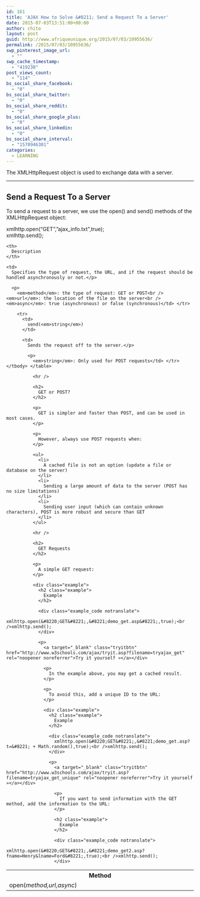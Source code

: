 ```yaml
---
id: 161
title: 'AJAX How to Solve &#8211; Send a Request To a Server'
date: 2015-07-03T13:51:00+00:00
author: chito
layout: post
guid: http://www.afriqueunique.org/2015/07/03/10955636/
permalink: /2015/07/03/10955636/
swp_pinterest_image_url:
  - ""
swp_cache_timestamp:
  - "419230"
post_views_count:
  - "114"
bs_social_share_facebook:
  - "0"
bs_social_share_twitter:
  - "0"
bs_social_share_reddit:
  - "0"
bs_social_share_google_plus:
  - "0"
bs_social_share_linkedin:
  - "0"
bs_social_share_interval:
  - "1570946301"
categories:
  - LEARNING
---
```

<p class="intro">
  The XMLHttpRequest object is used to exchange data with a server.
</p>

* * *

## Send a Request To a Server

To send a request to a server, we use the open() and send() methods of the XMLHttpRequest object:

<div class="code notranslate">
  <div>
    xmlhttp.open(&#8220;GET&#8221;,&#8221;ajax_info.txt&#8221;,true);<br />xmlhttp.send();
  </div>
</div>

<table class="reference notranslate">
  <tr>
    <th style="width:30%;">
      Method
    </th>
    
    <th>
      Description
    </th>
  </tr>
  
  <tr>
    <td>
      open(<em>method,url,async</em>)
    </td>
    
    <td>
      Specifies the type of request, the URL, and if the request should be handled asynchronously or not.</p> 
      
      <p>
        <em>method</em>: the type of request: GET or POST<br /><em>url</em>: the location of the file on the server<br /><em>async</em>: true (asynchronous) or false (synchronous)</td> </tr> 
        
        <tr>
          <td>
            send(<em>string</em>)
          </td>
          
          <td>
            Sends the request off to the server.</p> 
            
            <p>
              <em>string</em>: Only used for POST requests</td> </tr> </tbody> </table> 
              
              <hr />
              
              <h2>
                GET or POST?
              </h2>
              
              <p>
                GET is simpler and faster than POST, and can be used in most cases.
              </p>
              
              <p>
                However, always use POST requests when:
              </p>
              
              <ul>
                <li>
                  A cached file is not an option (update a file or database on the server)
                </li>
                <li>
                  Sending a large amount of data to the server (POST has no size limitations)
                </li>
                <li>
                  Sending user input (which can contain unknown characters), POST is more robust and secure than GET
                </li>
              </ul>
              
              <hr />
              
              <h2>
                GET Requests
              </h2>
              
              <p>
                A simple GET request:
              </p>
              
              <div class="example">
                <h2 class="example">
                  Example
                </h2>
                
                <div class="example_code notranslate">
                  xmlhttp.open(&#8220;GET&#8221;,&#8221;demo_get.asp&#8221;,true);<br />xmlhttp.send();
                </div>
                
                <p>
                  <a target="_blank" class="tryitbtn" href="http://www.w3schools.com/ajax/tryit.asp?filename=tryajax_get" rel="noopener noreferrer">Try it yourself »</a></div> 
                  
                  <p>
                    In the example above, you may get a cached result.
                  </p>
                  
                  <p>
                    To avoid this, add a unique ID to the URL:
                  </p>
                  
                  <div class="example">
                    <h2 class="example">
                      Example
                    </h2>
                    
                    <div class="example_code notranslate">
                      xmlhttp.open(&#8220;GET&#8221;,&#8221;demo_get.asp?t=&#8221; + Math.random(),true);<br />xmlhttp.send();
                    </div>
                    
                    <p>
                      <a target="_blank" class="tryitbtn" href="http://www.w3schools.com/ajax/tryit.asp?filename=tryajax_get_unique" rel="noopener noreferrer">Try it yourself »</a></div> 
                      
                      <p>
                        If you want to send information with the GET method, add the information to the URL:
                      </p>
                      
                      <h2 class="example">
                        Example
                      </h2>
                      
                      <div class="example_code notranslate">
                        xmlhttp.open(&#8220;GET&#8221;,&#8221;demo_get2.asp?fname=Henry&lname=Ford&#8221;,true);<br />xmlhttp.send();
                      </div>